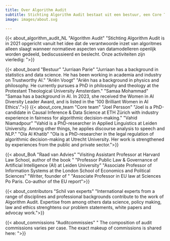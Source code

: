 ```yaml
---
title: Over Algorithm Audit
subtitle: Stichting Algorithm Audit bestaat uit een bestuur, een Core Team, een Raad van Advies en verschillende auditcommissies. Hier kom je meer te weten over de Algorithm Audit en hoe jij kunt bijdragen.
image: images/about.svg

---
```


{{< about_algorithm_audit_NL "Algorithm Audit" "Stichting Algorithm Audit is in 2021 opgericht vanuit het idee dat de verantwoorde inzet van algoritmes alleen slaagt wanneer normatieve aspecten van datamodelleren openlijk worden gedeeld, bediscussieerd en beslecht. Onze activiteiten zijn vierledig: ">}}

{{< about_board "Bestuur" "Jurriaan Parie" "Jurriaan has a background in statistics and data science. He has been working in academia and industry on Trustworthy AI." "Ariën Voogt" "Ariën has a background in physics and philosophy. He currently pursues a PhD in philosophy and theology at the Protestant Theological University Amsterdam." "Samaa Mohammad" "Samaa has a background in AI. In 2023, she received the Women in AI Diversity Leader Award, and is listed in the '100 Brilliant Women in AI Ethics'.">}}
{{< about_core_team "Core team" 
"Joel Persson" "Joel is a PhD-candidate in Causal Inference & Data Science at ETH Zürich with industry experience in fairness for algorithmic decision-making." 
"Vahid Niamadpour" "Vahid is a PhD-researcher in Applied Linguistics at Leiden University. Among other things, he applies discourse analysis to speech and NLP."
"Ola Al Khatib" "Ola is a PhD-researcher in the legal regulation of algorithmic decision-making at Utrecht University. Her work is strengthened by experiences from the public and private sector.">}}

{{< about_BoA "Raad van Advies" 
"Visiting Assistant Professor at Harvard Law School, author of the book " 
"Professor Public Law & Governance of Artificial Intelligence (AI) at Leiden University"
"Associate Professor of Information Systems at the London School of Economics and Political Sciences"
"Writer, founder of "
"Associate Professor in EU law at Sciences Po Paris. Co-author of the EU report">}}

{{< about_contributors "Schil van experts" "International experts from a range of disciplines and professional backgrounds contribute to the work of Algorithm Audit. Expertise from among others data science, policy making, law and ethics strenghtens our problem statements, white papers and advocay work.">}}

{{< about_commissions "Auditcommissies" " The composition of audit commissions varies per case. The exact makeup of commissions is shared here: ">}}
